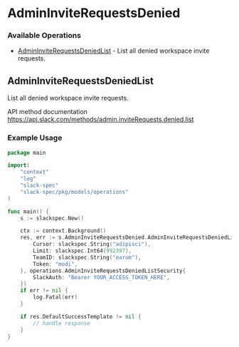 # AdminInviteRequestsDenied

### Available Operations

* [AdminInviteRequestsDeniedList](#admininviterequestsdeniedlist) - List all denied workspace invite requests.

## AdminInviteRequestsDeniedList

List all denied workspace invite requests.

API method documentation
<https://api.slack.com/methods/admin.inviteRequests.denied.list>

### Example Usage

```go
package main

import(
	"context"
	"log"
	"slack-spec"
	"slack-spec/pkg/models/operations"
)

func main() {
    s := slackspec.New()

    ctx := context.Background()
    res, err := s.AdminInviteRequestsDenied.AdminInviteRequestsDeniedList(ctx, operations.AdminInviteRequestsDeniedListRequest{
        Cursor: slackspec.String("adipisci"),
        Limit: slackspec.Int64(992397),
        TeamID: slackspec.String("earum"),
        Token: "modi",
    }, operations.AdminInviteRequestsDeniedListSecurity{
        SlackAuth: "Bearer YOUR_ACCESS_TOKEN_HERE",
    })
    if err != nil {
        log.Fatal(err)
    }

    if res.DefaultSuccessTemplate != nil {
        // handle response
    }
}
```
